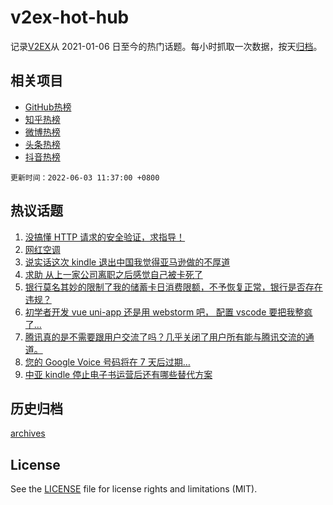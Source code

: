 # v2ex-hot-hub

 记录[V2EX](https://www.v2ex.com/)从 2021-01-06 日至今的热门话题。每小时抓取一次数据，按天[归档](archives)。
 
 ## 相关项目

- [GitHub热榜](https://github.com/snaildev/github-hot-hub)
- [知乎热榜](https://github.com/snaildev/zhihu-hot-hub)
- [微博热榜](https://github.com/snaildev/weibo-hot-hub)
- [头条热榜](https://github.com/snaildev/toutiao-hot-hub)
- [抖音热榜](https://github.com/snaildev/douyin-hot-hub)


 `更新时间：2022-06-03 11:37:00 +0800`

## 热议话题

1. [没搞懂 HTTP 请求的安全验证，求指导！](https://www.v2ex.com/t/856998)
1. [网红空调](https://www.v2ex.com/t/856900)
1. [说实话这次 kindle 退出中国我觉得亚马逊做的不厚道](https://www.v2ex.com/t/857070)
1. [求助 从上一家公司离职之后感觉自己被卡死了](https://www.v2ex.com/t/856923)
1. [银行莫名其妙的限制了我的储蓄卡日消费限额，不予恢复正常，银行是否存在违规？](https://www.v2ex.com/t/857034)
1. [初学者开发 vue uni-app 还是用 webstorm 吧， 配置 vscode 要把我整疯了...](https://www.v2ex.com/t/856986)
1. [腾讯真的是不需要跟用户交流了吗？几乎关闭了用户所有能与腾讯交流的通道。](https://www.v2ex.com/t/856899)
1. [您的 Google Voice 号码将在 7 天后过期…](https://www.v2ex.com/t/856944)
1. [中亚 kindle 停止电子书运营后还有哪些替代方案](https://www.v2ex.com/t/856951)

## 历史归档

[archives](archives)

## License

See the [LICENSE](LICENSE) file for license rights and limitations (MIT).
